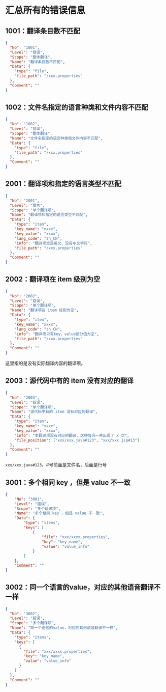 # 汇总所有的错误信息

## 1001：翻译条目数不匹配

```json
{
  "No": "1001",
  "Level": "错误",
  "Scope": "整体翻译",
  "Name": "翻译条目数不匹配",
  "Data": {
    "type": "file",
    "file_path": "/xxx.properties"
  },
  "Comment": ""
}
```



## 1002：文件名指定的语言种类和文件内容不匹配

```json
{
  "No": "1002",
  "Level": "错误",
  "Scope": "整体翻译",
  "Name": "文件名指定的语言种类和文件内容不匹配",
  "Data": {
    "type": "file",
    "file_path": "/xxx.properties"
  },
  "Comment": ""
}
```



## 2001：翻译项和指定的语言类型不匹配

```json
{
  "No": "2001",
  "Level": "警告",
  "Scope": "单个翻译项",
  "Name": "翻译项和指定的语言类型不匹配",
  "Data": {
    "type": "item",
    "key_name": "xxxx",
    "key_value": "xxxx",
    "lang_code": "zh_CN",
    "info": "翻译项全是英文，没有中文字符",
    "file_path": "/xxx.properties"
  },
  "Comment": ""
}
```



## 2002：翻译项在 item 级别为空

```json
{
  "No": "2002",
  "Level": "错误",
  "Scope": "单个翻译项",
  "Name": "翻译项在 item 级别为空",
  "Data": {
    "type": "item",
    "key_name": "xxxx",
    "lang_code": "zh_CN",
    "info": "翻译项只有key，value部分值为空",
    "file_path": "/xxx.properties"
  },
  "Comment": ""
}
```

这里指的是没有实际翻译内容的翻译项。

## 2003：源代码中有的 item 没有对应的翻译

```json
{
  "No": "2003",
  "Level": "错误",
  "Scope": "单个翻译项",
  "Name": "源代码中有的 item 没有对应的翻译",
  "Data": {
    "type": "item",
    "key_name": "xxxx",
    "key_value": "xxxx",
    "info": "本翻译项没有对应的翻译，这种情况一共出现了 x 次",
    "file_position": ["xxx/xxx.java#123", "xxx/xxx.jsp#13"]
  },
  "Comment": ""
}
```

`xxx/xxx.java#123`，#号前面是文件名，后面是行号

## 3001：多个相同 key ，但是 value 不一致

```json
{
    "No": "3001",
    "Level": "错误",
    "Scope": "多个翻译项",
    "Name": "多个相同 key ，但是 value 不一致",
    "Data": {
        "type": "items",
        "keys": [
            {
                "file": "xxx/xxxx.properties",
                "key": "key_name",
                "value": "value_info"
            }
        ]
    },
    "Comment": ""
}
```



## 3002：同一个语言的value，对应的其他语音翻译不一样

```json
{
  "No": "3002",
  "Level": "错误",
  "Scope": "多个翻译项",
  "Name": "同一个语言的value，对应的其他语音翻译不一样",
  "Data": {
    "type": "items",
    "keys": [
      {
        "file": "xxx/xxxx.properties",
        "key": "key_name",
        "value": "value_info"
      }
    ]
  },
  "Comment": ""
}
```

